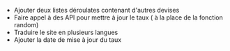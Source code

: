 - Ajouter deux listes déroulates contenant d'autres devises
- Faire appel à des API pour mettre à jour le taux ( à la place de la fonction random)
- Traduire le site en plusieurs langues
- Ajouter la date de mise à jour du taux